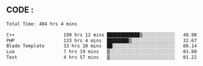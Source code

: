 ## CODE :
<!--START_SECTION:waka-->

```txt
Total Time: 404 hrs 4 mins

C++                  199 hrs 12 mins ████████████▒░░░░░░░░░░░░   48.90 %
PHP                  133 hrs 4 mins  ████████▒░░░░░░░░░░░░░░░░   32.67 %
Blade Template       33 hrs 10 mins  ██░░░░░░░░░░░░░░░░░░░░░░░   08.14 %
Lua                  7 hrs 19 mins   ▒░░░░░░░░░░░░░░░░░░░░░░░░   01.80 %
Text                 4 hrs 57 mins   ▒░░░░░░░░░░░░░░░░░░░░░░░░   01.22 %
```

<!--END_SECTION:waka-->

